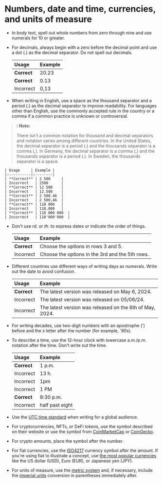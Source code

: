 # Numbers, date and time, currencies, and units of measure

- In body text, spell out whole numbers from zero through nine and use numerals for 10 or greater.
- For decimals, always begin with a zero before the decimal point and use a dot (.) as the decimal separator. Do not spell out decimals.

    | Usage     | Example |
    |:----------|:--------|
    | **Correct** | 20.23   |
    | **Correct** | 0.13    |
    | Incorrect   | 0,13    |

- When writing in English, use a space as the thousand separator and a period (.) as the decimal separator to improve readability. For languages other than English, use the commonly accepted rule in the country or a comma if a common practice is unknown or controversial.

> ℹ️ **Note:** 
>
> There isn't a common notation for thousand and decimal separators and notation varies among different countries. In the United States, the decimal separator is a period (.) and the thousands separator is a comma (,). In Germany, the decimal separator is a comma (,) and the thousands separator is a period (.). In Sweden, the thousands separator is a space.

    | Usage     | Example |
    |:----------|:--------|
    | **Correct** | 2 500     |
    | Incorrect   | 2500      |
    | **Correct** | 12 500    |
    | Incorrect   | 12.500    |
    | **Correct** | 2 500.46  |
    | Incorrect   | 2 500,46  |
    | **Correct** | 118 000   |
    | Incorrect   | 118,000   |
    | **Correct** | 118 000 000  |
    | Incorrect   | 118'000'000  |

- Don't use *rd.* or *th.* to express dates or indicate the order of things.

    | Usage     | Example |
    |:----------|:--------|
    | **Correct** | Choose the options in rows 3 and 5.     |
    | Incorrect   | Choose the options in the 3rd and the 5th rows.      |

- Different countries use different ways of writing days as numerals. Write out the date to avoid confusion.

    | Usage     | Example |
    |:----------|:--------|
    | **Correct** | The latest version was released on May 6, 2024.     |
    | Incorrect   | The latest version was released on 05/06/24.      |
    | Incorrect   | The latest version was released on the 6th of May, 2024.      |

- For writing decades, use two-digit numbers with an apostrophe (') before and the *s* letter after the number (for example, *'90s*).
- To describe a time, use the 12-hour clock with lowercase a.m./p.m. notation after the time. Don't write out the time.

    | Usage       | Example              |
    |:------------|:---------------------|
    | **Correct** | 1 p.m.               |
    | Incorrect   | 13 h.                |
    | Incorrect   | 1pm                  |
    | Incorrect   | 1 PM                 |
    | **Correct** | 8:30 p.m.            |
    | Incorrect   | half past eight      |

- Use the [UTC time standard](https://en.wikipedia.org/wiki/Coordinated_Universal_Time) when writing for a global audience.
- For cryptocurrencies, NFTs, or DeFi tokens, use the symbol described on their website or use the symbol from [CoinMarketCap](https://coinmarketcap.com/) or [CoinGecko](https://www.coingecko.com/).
- For crypto amounts, place the symbol after the number.
- For fiat currencies, use the [ISO4217](https://www.iso.org/iso-4217-currency-codes.html) currency symbol after the amount. If you're using fiat to illustrate a concept, use [the most popular currencies](https://en.wikipedia.org/wiki/Template:Most_traded_currencies) like the US dollar (USD), Euro (EUR), or Japanese yen (JPY).
- For units of measure, use the [metric system](https://en.wikipedia.org/wiki/Metric_system) and, if necessary, include the [imperial units](https://en.wikipedia.org/wiki/Imperial_and_US_customary_measurement_systems#Comparison_of_imperial_and_US_customary_systems) conversion in parentheses immediately after.
